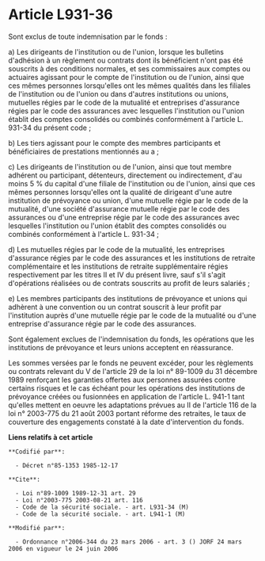 # Article L931-36

Sont exclus de toute indemnisation par le fonds :

a) Les dirigeants de l'institution ou de l'union, lorsque les bulletins d'adhésion à un règlement ou contrats dont ils
bénéficient n'ont pas été souscrits à des conditions normales, et ses commissaires aux comptes ou actuaires agissant pour le
compte de l'institution ou de l'union, ainsi que ces mêmes personnes lorsqu'elles ont les mêmes qualités dans les filiales de
l'institution ou de l'union ou dans d'autres institutions ou unions, mutuelles régies par le code de la mutualité et
entreprises d'assurance régies par le code des assurances avec lesquelles l'institution ou l'union établit des comptes
consolidés ou combinés conformément à l'article L. 931-34 du présent code ;

b) Les tiers agissant pour le compte des membres participants et bénéficiaires de prestations mentionnés au a ;

c) Les dirigeants de l'institution ou de l'union, ainsi que tout membre adhérent ou participant, détenteurs, directement ou
indirectement, d'au moins 5 % du capital d'une filiale de l'institution ou de l'union, ainsi que ces mêmes personnes
lorsqu'elles ont la qualité de dirigeant d'une autre institution de prévoyance ou union, d'une mutuelle régie par le code de
la mutualité, d'une société d'assurance mutuelle régie par le code des assurances ou d'une entreprise régie par le code des
assurances avec lesquelles l'institution ou l'union établit des comptes consolidés ou combinés conformément à l'article L.
931-34 ;

d) Les mutuelles régies par le code de la mutualité, les entreprises d'assurance régies par le code des assurances et les
institutions de retraite complémentaire et les institutions de retraite supplémentaire régies respectivement par les titres
II et IV du présent livre, sauf s'il s'agit d'opérations réalisées ou de contrats souscrits au profit de leurs salariés ;

e) Les membres participants des institutions de prévoyance et unions qui adhèrent à une convention ou un contrat souscrit à
leur profit par l'institution auprès d'une mutuelle régie par le code de la mutualité ou d'une entreprise d'assurance régie
par le code des assurances.

Sont également exclues de l'indemnisation du fonds, les opérations que les institutions de prévoyance et leurs unions
acceptent en réassurance.

Les sommes versées par le fonds ne peuvent excéder, pour les règlements ou contrats relevant du V de l'article 29 de la loi
n° 89-1009 du 31 décembre 1989 renforçant les garanties offertes aux personnes assurées contre certains risques et le cas
échéant pour les opérations des institutions de prévoyance créées ou fusionnées en application de l'article L. 941-1 tant
qu'elles mettent en oeuvre les adaptations prévues au II de l'article 116 de la loi n° 2003-775 du 21 août 2003 portant
réforme des retraites, le taux de couverture des engagements constaté à la date d'intervention du fonds.

**Liens relatifs à cet article**

	**Codifié par**:

	  - Décret n°85-1353 1985-12-17

	**Cite**:

	  - Loi n°89-1009 1989-12-31 art. 29
	  - Loi n°2003-775 2003-08-21 art. 116
	  - Code de la sécurité sociale. - art. L931-34 (M)
	  - Code de la sécurité sociale. - art. L941-1 (M)

	**Modifié par**:

	  - Ordonnance n°2006-344 du 23 mars 2006 - art. 3 () JORF 24 mars 2006 en vigueur le 24 juin 2006
